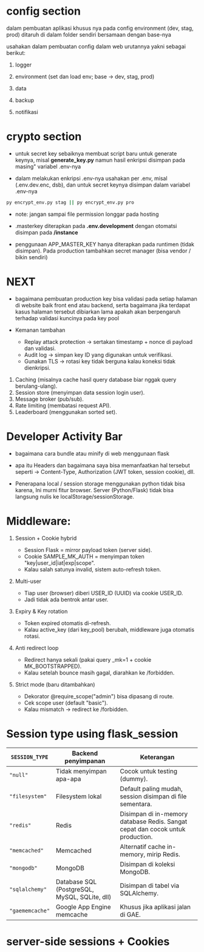 # config section
dalam pembuatan aplikasi khusus nya pada config environment (dev, stag, prod) ditaruh di dalam folder sendiri bersamaan dengan base-nya

usahakan dalam pembuatan config dalam web urutannya yakni sebagai berikut:

1. logger
2. environment (set dan load env; base -> dev, stag, prod)

3. data
4. backup
5. notifikasi


# crypto section
* untuk secret key sebaiknya membuat script baru untuk generate keynya, misal **generate_key.py** namun hasil enkripsi disimpan pada masing" variabel .env-nya

* dalam melakukan enkripsi .env-nya usahakan per .env, misal (.env.dev.enc, dsb), dan untuk secret keynya disimpan dalam variabel .env-nya

```bash
py encrypt_env.py stag || py encrypt_env.py pro 
```


* note: jangan sampai file permission longgar pada hosting

* .masterkey diterapkan pada **.env.development** dengan otomatsi disimpan pada **/instance**

* penggunaan APP_MASTER_KEY hanya diterapkan pada runtimen (tidak disimpan). Pada production tambahkan secret manager (bisa vendor / bikin sendiri)


# NEXT
* bagaimana pembuatan production key bisa validasi pada setiap halaman di website baik front end atau backend, serta bagaimana jika terdapat kasus halaman tersebut dibiarkan lama apakah akan berpengaruh terhadap validasi kuncinya pada key pool

* Kemanan tambahan
    * Replay attack protection → sertakan timestamp + nonce di payload dan validasi.
    * Audit log → simpan key ID yang digunakan untuk verifikasi.
    * Gunakan TLS → rotasi key tidak berguna kalau koneksi tidak dienkripsi.

1. Caching (misalnya cache hasil query database biar nggak query berulang-ulang).
2. Session store (menyimpan data session login user).
3. Message broker (pub/sub).
4. Rate limiting (membatasi request API).
5. Leaderboard (menggunakan sorted set).



# Developer Activity Bar
* bagaimana cara bundle atau minify di web menggunaan flask
* apa itu Headers dan bagaimana saya bisa memanfaatkan hal tersebut seperti -> Content-Type, Authorization (JWT token, session cookie), dll.


* Penerapana local / session storage menggunakan python tidak bisa karena, Ini murni fitur browser. Server (Python/Flask) tidak bisa langsung nulis ke localStorage/sessionStorage.


# Middleware:
1. Session + Cookie hybrid
    * Session Flask = mirror payload token (server side).
    * Cookie SAMPLE_MK_AUTH = menyimpan token "key|user_id|iat|exp|scope".
    * Kalau salah satunya invalid, sistem auto-refresh token.

2. Multi-user
    * Tiap user (browser) diberi USER_ID (UUID) via cookie USER_ID.
    * Jadi tidak ada bentrok antar user.

3. Expiry & Key rotation
    * Token expired otomatis di-refresh.
    * Kalau active_key (dari key_pool) berubah, middleware juga otomatis rotasi.

4. Anti redirect loop
    * Redirect hanya sekali (pakai query _mk=1 + cookie MK_BOOTSTRAPPED).
    * Kalau setelah bounce masih gagal, diarahkan ke /forbidden.

5. Strict mode (baru ditambahkan)
    * Dekorator @require_scope("admin") bisa dipasang di route.
    * Cek scope user (default "basic").
    * Kalau mismatch → redirect ke /forbidden.

# Session type using flask_session
| `SESSION_TYPE`  | Backend penyimpanan                           | Keterangan                                                                     |
| --------------- | --------------------------------------------- | ------------------------------------------------------------------------------ |
| `"null"`        | Tidak menyimpan apa-apa                       | Cocok untuk testing (dummy).                                                   |
| `"filesystem"`  | Filesystem lokal                              | Default paling mudah, session disimpan di file sementara.                      |
| `"redis"`       | Redis                                         | Disimpan di in-memory database Redis. Sangat cepat dan cocok untuk production. |
| `"memcached"`   | Memcached                                     | Alternatif cache in-memory, mirip Redis.                                       |
| `"mongodb"`     | MongoDB                                       | Disimpan di koleksi MongoDB.                                                   |
| `"sqlalchemy"`  | Database SQL (PostgreSQL, MySQL, SQLite, dll) | Disimpan di tabel via SQLAlchemy.                                              |
| `"gaememcache"` | Google App Engine memcache                    | Khusus jika aplikasi jalan di GAE.                                             |




# server-side sessions + Cookies